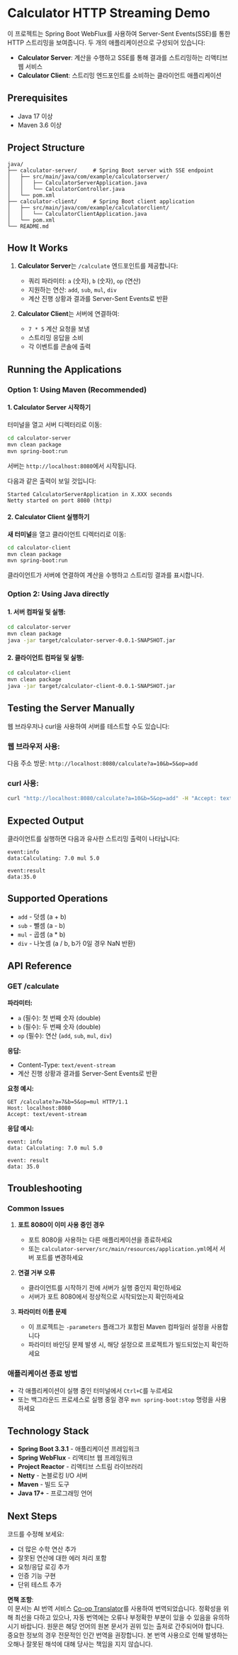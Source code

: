 <!--
CO_OP_TRANSLATOR_METADATA:
{
  "original_hash": "acd4010e430da00946a154f62847a169",
  "translation_date": "2025-07-13T21:09:33+00:00",
  "source_file": "03-GettingStarted/06-http-streaming/solution/java/README.md",
  "language_code": "ko"
}
-->
# Calculator HTTP Streaming Demo

이 프로젝트는 Spring Boot WebFlux를 사용하여 Server-Sent Events(SSE)를 통한 HTTP 스트리밍을 보여줍니다. 두 개의 애플리케이션으로 구성되어 있습니다:

- **Calculator Server**: 계산을 수행하고 SSE를 통해 결과를 스트리밍하는 리액티브 웹 서비스
- **Calculator Client**: 스트리밍 엔드포인트를 소비하는 클라이언트 애플리케이션

## Prerequisites

- Java 17 이상
- Maven 3.6 이상

## Project Structure

```
java/
├── calculator-server/     # Spring Boot server with SSE endpoint
│   ├── src/main/java/com/example/calculatorserver/
│   │   ├── CalculatorServerApplication.java
│   │   └── CalculatorController.java
│   └── pom.xml
├── calculator-client/     # Spring Boot client application
│   ├── src/main/java/com/example/calculatorclient/
│   │   └── CalculatorClientApplication.java
│   └── pom.xml
└── README.md
```

## How It Works

1. **Calculator Server**는 `/calculate` 엔드포인트를 제공합니다:
   - 쿼리 파라미터: `a` (숫자), `b` (숫자), `op` (연산)
   - 지원하는 연산: `add`, `sub`, `mul`, `div`
   - 계산 진행 상황과 결과를 Server-Sent Events로 반환

2. **Calculator Client**는 서버에 연결하여:
   - `7 * 5` 계산 요청을 보냄
   - 스트리밍 응답을 소비
   - 각 이벤트를 콘솔에 출력

## Running the Applications

### Option 1: Using Maven (Recommended)

#### 1. Calculator Server 시작하기

터미널을 열고 서버 디렉터리로 이동:

```bash
cd calculator-server
mvn clean package
mvn spring-boot:run
```

서버는 `http://localhost:8080`에서 시작됩니다.

다음과 같은 출력이 보일 것입니다:
```
Started CalculatorServerApplication in X.XXX seconds
Netty started on port 8080 (http)
```

#### 2. Calculator Client 실행하기

**새 터미널**을 열고 클라이언트 디렉터리로 이동:

```bash
cd calculator-client
mvn clean package
mvn spring-boot:run
```

클라이언트가 서버에 연결하여 계산을 수행하고 스트리밍 결과를 표시합니다.

### Option 2: Using Java directly

#### 1. 서버 컴파일 및 실행:

```bash
cd calculator-server
mvn clean package
java -jar target/calculator-server-0.0.1-SNAPSHOT.jar
```

#### 2. 클라이언트 컴파일 및 실행:

```bash
cd calculator-client
mvn clean package
java -jar target/calculator-client-0.0.1-SNAPSHOT.jar
```

## Testing the Server Manually

웹 브라우저나 curl을 사용하여 서버를 테스트할 수도 있습니다:

### 웹 브라우저 사용:
다음 주소 방문: `http://localhost:8080/calculate?a=10&b=5&op=add`

### curl 사용:
```bash
curl "http://localhost:8080/calculate?a=10&b=5&op=add" -H "Accept: text/event-stream"
```

## Expected Output

클라이언트를 실행하면 다음과 유사한 스트리밍 출력이 나타납니다:

```
event:info
data:Calculating: 7.0 mul 5.0

event:result
data:35.0
```

## Supported Operations

- `add` - 덧셈 (a + b)
- `sub` - 뺄셈 (a - b)
- `mul` - 곱셈 (a * b)
- `div` - 나눗셈 (a / b, b가 0일 경우 NaN 반환)

## API Reference

### GET /calculate

**파라미터:**
- `a` (필수): 첫 번째 숫자 (double)
- `b` (필수): 두 번째 숫자 (double)
- `op` (필수): 연산 (`add`, `sub`, `mul`, `div`)

**응답:**
- Content-Type: `text/event-stream`
- 계산 진행 상황과 결과를 Server-Sent Events로 반환

**요청 예시:**
```
GET /calculate?a=7&b=5&op=mul HTTP/1.1
Host: localhost:8080
Accept: text/event-stream
```

**응답 예시:**
```
event: info
data: Calculating: 7.0 mul 5.0

event: result
data: 35.0
```

## Troubleshooting

### Common Issues

1. **포트 8080이 이미 사용 중인 경우**
   - 포트 8080을 사용하는 다른 애플리케이션을 종료하세요
   - 또는 `calculator-server/src/main/resources/application.yml`에서 서버 포트를 변경하세요

2. **연결 거부 오류**
   - 클라이언트를 시작하기 전에 서버가 실행 중인지 확인하세요
   - 서버가 포트 8080에서 정상적으로 시작되었는지 확인하세요

3. **파라미터 이름 문제**
   - 이 프로젝트는 `-parameters` 플래그가 포함된 Maven 컴파일러 설정을 사용합니다
   - 파라미터 바인딩 문제 발생 시, 해당 설정으로 프로젝트가 빌드되었는지 확인하세요

### 애플리케이션 종료 방법

- 각 애플리케이션이 실행 중인 터미널에서 `Ctrl+C`를 누르세요
- 또는 백그라운드 프로세스로 실행 중일 경우 `mvn spring-boot:stop` 명령을 사용하세요

## Technology Stack

- **Spring Boot 3.3.1** - 애플리케이션 프레임워크
- **Spring WebFlux** - 리액티브 웹 프레임워크
- **Project Reactor** - 리액티브 스트림 라이브러리
- **Netty** - 논블로킹 I/O 서버
- **Maven** - 빌드 도구
- **Java 17+** - 프로그래밍 언어

## Next Steps

코드를 수정해 보세요:
- 더 많은 수학 연산 추가
- 잘못된 연산에 대한 에러 처리 포함
- 요청/응답 로깅 추가
- 인증 기능 구현
- 단위 테스트 추가

**면책 조항**:  
이 문서는 AI 번역 서비스 [Co-op Translator](https://github.com/Azure/co-op-translator)를 사용하여 번역되었습니다. 정확성을 위해 최선을 다하고 있으나, 자동 번역에는 오류나 부정확한 부분이 있을 수 있음을 유의하시기 바랍니다. 원문은 해당 언어의 원본 문서가 권위 있는 출처로 간주되어야 합니다. 중요한 정보의 경우 전문적인 인간 번역을 권장합니다. 본 번역 사용으로 인해 발생하는 오해나 잘못된 해석에 대해 당사는 책임을 지지 않습니다.
